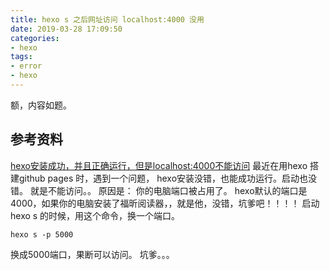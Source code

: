 ```yaml
---
title: hexo s 之后网址访问 localhost:4000 没用
date: 2019-03-28 17:09:50
categories:
- hexo
tags:
- error
- hexo
---
```

额，内容如题。
<!-- more -->
## 参考资料
[hexo安装成功，并且正确运行，但是localhost:4000不能访问](https://blog.csdn.net/u012246342/article/details/51543370)
最近在用hexo 搭建github pages 时，遇到一个问题，
hexo安装没错，也能成功运行。启动也没错。
就是不能访问。。
原因是：
你的电脑端口被占用了。
hexo默认的端口是4000，如果你的电脑安装了福昕阅读器，，就是他，没错，坑爹吧！！！！
启动hexo s 的时候，用这个命令，换一个端口。

	hexo s -p 5000    

换成5000端口，果断可以访问。
坑爹。。。


